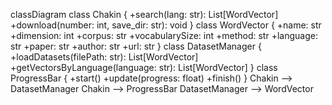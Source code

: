 classDiagram
    class Chakin {
        +search(lang: str): List[WordVector]
        +download(number: int, save_dir: str): void
    }
    class WordVector {
        +name: str
        +dimension: int
        +corpus: str
        +vocabularySize: int
        +method: str
        +language: str
        +paper: str
        +author: str
        +url: str
    }
    class DatasetManager {
        +loadDatasets(filePath: str): List[WordVector]
        +getVectorsByLanguage(language: str): List[WordVector]
    }
    class ProgressBar {
        +start()
        +update(progress: float)
        +finish()
    }
    Chakin --> DatasetManager
    Chakin --> ProgressBar
    DatasetManager --> WordVector